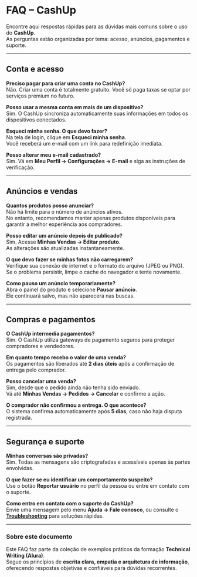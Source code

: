 # FAQ – CashUp

Encontre aqui respostas rápidas para as dúvidas mais comuns sobre o uso do **CashUp**.  
As perguntas estão organizadas por tema: acesso, anúncios, pagamentos e suporte.

---

## Conta e acesso

**Preciso pagar para criar uma conta no CashUp?**  
Não. Criar uma conta é totalmente gratuito. Você só paga taxas se optar por serviços premium no futuro.

**Posso usar a mesma conta em mais de um dispositivo?**  
Sim. O CashUp sincroniza automaticamente suas informações em todos os dispositivos conectados.

**Esqueci minha senha. O que devo fazer?**  
Na tela de login, clique em **Esqueci minha senha**.  
Você receberá um e-mail com um link para redefinição imediata.

**Posso alterar meu e-mail cadastrado?**  
Sim. Vá em **Meu Perfil → Configurações → E-mail** e siga as instruções de verificação.

---

## Anúncios e vendas

**Quantos produtos posso anunciar?**  
Não há limite para o número de anúncios ativos.  
No entanto, recomendamos manter apenas produtos disponíveis para garantir a melhor experiência aos compradores.

**Posso editar um anúncio depois de publicado?**  
Sim. Acesse **Minhas Vendas → Editar produto**.  
As alterações são atualizadas instantaneamente.

**O que devo fazer se minhas fotos não carregarem?**  
Verifique sua conexão de internet e o formato do arquivo (JPEG ou PNG).  
Se o problema persistir, limpe o cache do navegador e tente novamente.

**Como pauso um anúncio temporariamente?**  
Abra o painel do produto e selecione **Pausar anúncio**.  
Ele continuará salvo, mas não aparecerá nas buscas.

---

## Compras e pagamentos

**O CashUp intermedia pagamentos?**  
Sim. O CashUp utiliza gateways de pagamento seguros para proteger compradores e vendedores.

**Em quanto tempo recebo o valor de uma venda?**  
Os pagamentos são liberados até **2 dias úteis** após a confirmação de entrega pelo comprador.

**Posso cancelar uma venda?**  
Sim, desde que o pedido ainda não tenha sido enviado.  
Vá até **Minhas Vendas → Pedidos → Cancelar** e confirme a ação.

**O comprador não confirmou a entrega. O que acontece?**  
O sistema confirma automaticamente após **5 dias**, caso não haja disputa registrada.

---

## Segurança e suporte

**Minhas conversas são privadas?**  
Sim. Todas as mensagens são criptografadas e acessíveis apenas às partes envolvidas.

**O que fazer se eu identificar um comportamento suspeito?**  
Use o botão **Reportar usuário** no perfil da pessoa ou entre em contato com o suporte.

**Como entro em contato com o suporte do CashUp?**  
Envie uma mensagem pelo menu **Ajuda → Fale conosco**, ou consulte o [**Troubleshooting**](./troubleshooting.md) para soluções rápidas.

---

### Sobre este documento

Este FAQ faz parte da coleção de exemplos práticos da formação **Technical Writing (Alura)**.  
Segue os princípios de **escrita clara, empatia e arquitetura de informação**, oferecendo respostas objetivas e confiáveis para dúvidas recorrentes.
